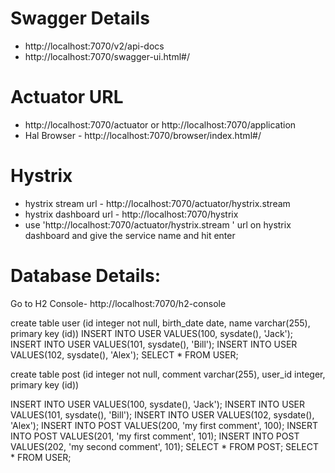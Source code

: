 # Swagger Details
- http://localhost:7070/v2/api-docs
- http://localhost:7070/swagger-ui.html#/

# Actuator URL
 - http://localhost:7070/actuator or http://localhost:7070/application
 - Hal Browser - http://localhost:7070/browser/index.html#/
 
# Hystrix
 - hystrix stream url - http://localhost:7070/actuator/hystrix.stream 
 - hystrix dashboard url - http://localhost:7070/hystrix
 - use 'http://localhost:7070/actuator/hystrix.stream ' url on hystrix dashboard and give the service name and hit enter
 
# Database Details:
Go to H2 Console- 
http://localhost:7070/h2-console

create table user (id integer not null, birth_date date, name varchar(255), primary key (id))
INSERT INTO USER VALUES(100, sysdate(), 'Jack');
INSERT INTO USER VALUES(101, sysdate(), 'Bill');
INSERT INTO USER VALUES(102, sysdate(), 'Alex');
SELECT * FROM USER;

create table post (id integer not null, comment varchar(255), user_id integer, primary key (id))

INSERT INTO USER VALUES(100, sysdate(), 'Jack');
INSERT INTO USER VALUES(101, sysdate(), 'Bill');
INSERT INTO USER VALUES(102, sysdate(), 'Alex');
INSERT INTO POST VALUES(200, 'my first comment', 100);
INSERT INTO POST VALUES(201, 'my first comment', 101);
INSERT INTO POST VALUES(202, 'my second comment', 101);
SELECT * FROM POST;
SELECT * FROM USER;